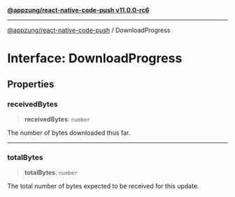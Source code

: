 [**@appzung/react-native-code-push v11.0.0-rc6**](../README.md)

---

[@appzung/react-native-code-push](../README.md) / DownloadProgress

# Interface: DownloadProgress

## Properties

### receivedBytes

> **receivedBytes**: `number`

The number of bytes downloaded thus far.

---

### totalBytes

> **totalBytes**: `number`

The total number of bytes expected to be received for this update.
